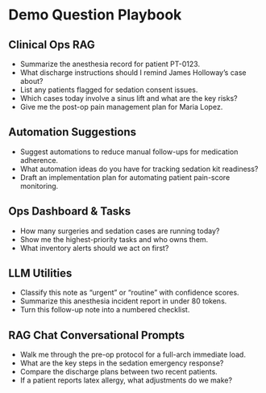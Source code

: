 # Demo Question Playbook

## Clinical Ops RAG
- Summarize the anesthesia record for patient PT-0123.
- What discharge instructions should I remind James Holloway’s case about?
- List any patients flagged for sedation consent issues.
- Which cases today involve a sinus lift and what are the key risks?
- Give me the post-op pain management plan for Maria Lopez.

## Automation Suggestions
- Suggest automations to reduce manual follow-ups for medication adherence.
- What automation ideas do you have for tracking sedation kit readiness?
- Draft an implementation plan for automating patient pain-score monitoring.

## Ops Dashboard & Tasks
- How many surgeries and sedation cases are running today?
- Show me the highest-priority tasks and who owns them.
- What inventory alerts should we act on first?

## LLM Utilities
- Classify this note as “urgent” or “routine” with confidence scores.
- Summarize this anesthesia incident report in under 80 tokens.
- Turn this follow-up note into a numbered checklist.

## RAG Chat Conversational Prompts
- Walk me through the pre-op protocol for a full-arch immediate load.
- What are the key steps in the sedation emergency response?
- Compare the discharge plans between two recent patients.
- If a patient reports latex allergy, what adjustments do we make?
